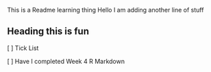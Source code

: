 This is a Readme learning thing
Hello I am adding another line of stuff
## Heading this is fun

[ ] Tick List

[ ] Have I completed Week 4 R Markdown 

